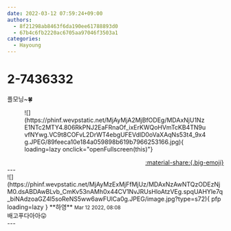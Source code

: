 ```yaml
---
date: 2022-03-12 07:59:24+09:00
authors:
  - 8f21298ab8463f6da190ee61788893d0
  - 67b4c6fb2220ac6705aa97046f3503a1
categories:
  - Hayoung
---
```


# 2-7436332

<div class="post-container" markdown="1">
<div class="content-container md-sidebar__scrollwrap" markdown="1">

플모닝~🍀
<figure markdown="1">
![](https://phinf.wevpstatic.net/MjAyMjA2MjBfODEg/MDAxNjU1NzE1NTc2MTY4.806RkPNJ2EaFRnaOf_ixErKWQoHVmTcKB4TN9uvfNYwg.VC9t8COFvL2DrWT4ebgUFEVdlD0oVaXAqNs53t4_9x4g.JPEG/89feeca10e184a059898b619b7966253166.jpg){ loading=lazy onclick="openFullscreen(this)"}
</figure>


</div>
</div>

<div style="text-align: right;" markdown="1">
<a href="https://weverse.io/fromis9/fanpost/2-7436332" style="text-align: right;">:material-share:{.big-emoji}</a>
</div>
---

<div class="comments-container md-sidebar__scrollwrap" markdown="1">
<div class="comment" markdown="1">
<div class='id-container' markdown="1">
![](https://phinf.wevpstatic.net/MjAyMzExMjFfMjUz/MDAxNzAwNTQzODEzNjM0.dsABDAwBLvb_CmKv53nAMh0x44CV1NvJRUsHloAtzVEg.spqUAHYle7q_biNAdzoaGZ4l5soReNS5ww6awFUlCa0g.JPEG/image.jpg?type=s72){ pfp loading=lazy }
**<span class="artist">하영</span>** <small>Mar 12 2022, 08:08</small><br>
</div>
<div class='comment-body' markdown="1">
배고푸다아아😛
</div>
</div>
</div>
---
